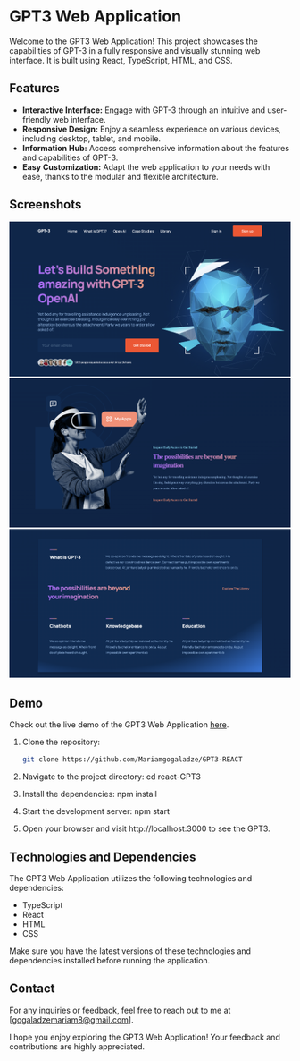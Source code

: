 # GPT3 Web Application

Welcome to the GPT3 Web Application! This project showcases the capabilities of GPT-3 in a fully responsive and visually stunning web interface. It is built using React, TypeScript, HTML, and CSS.

## Features

- **Interactive Interface:** Engage with GPT-3 through an intuitive and user-friendly web interface.
- **Responsive Design:** Enjoy a seamless experience on various devices, including desktop, tablet, and mobile.
- **Information Hub:** Access comprehensive information about the features and capabilities of GPT-3.
- **Easy Customization:** Adapt the web application to your needs with ease, thanks to the modular and flexible architecture.

## Screenshots

![Screenshot 1](screenshot.png)
![Screenshot 2](screenshot2.png)
![Screenshot 3](screenshot3.png)

## Demo

Check out the live demo of the GPT3 Web Application [here](https://gpt3-react-applic.netlify.app/).



1. Clone the repository:

   ```bash
   git clone https://github.com/Mariamgogaladze/GPT3-REACT

   ```

2. Navigate to the project directory:
   cd react-GPT3
3. Install the dependencies:
   npm install
4. Start the development server:
   npm start
5. Open your browser and visit http://localhost:3000 to see the GPT3.


## Technologies and Dependencies
The GPT3 Web Application utilizes the following technologies and dependencies:

- TypeScript
- React
- HTML
- CSS

Make sure you have the latest versions of these technologies and dependencies installed before running the application.

## Contact

For any inquiries or feedback, feel free to reach out to me  at [gogaladzemariam8@gmail.com].

I hope you enjoy exploring the GPT3 Web Application! Your feedback and contributions are highly appreciated.
